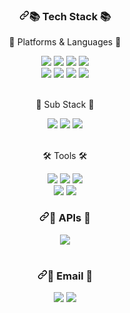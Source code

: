 

<div align="center" dir="auto">
	<h3 dir="auto"><a id="user-content--tech-stack-" class="anchor" aria-hidden="true" href="#-tech-stack-"><svg class="octicon octicon-link" viewBox="0 0 16 16" version="1.1" width="16" height="16" aria-hidden="true"><path d="m7.775 3.275 1.25-1.25a3.5 3.5 0 1 1 4.95 4.95l-2.5 2.5a3.5 3.5 0 0 1-4.95 0 .751.751 0 0 1 .018-1.042.751.751 0 0 1 1.042-.018 1.998 1.998 0 0 0 2.83 0l2.5-2.5a2.002 2.002 0 0 0-2.83-2.83l-1.25 1.25a.751.751 0 0 1-1.042-.018.751.751 0 0 1-.018-1.042Zm-4.69 9.64a1.998 1.998 0 0 0 2.83 0l1.25-1.25a.751.751 0 0 1 1.042.018.751.751 0 0 1 .018 1.042l-1.25 1.25a3.5 3.5 0 1 1-4.95-4.95l2.5-2.5a3.5 3.5 0 0 1 4.95 0 .751.751 0 0 1-.018 1.042.751.751 0 0 1-1.042.018 1.998 1.998 0 0 0-2.83 0l-2.5 2.5a1.998 1.998 0 0 0 0 2.83Z"></path></svg></a><g-emoji class="g-emoji" alias="books" fallback-src="https://github.githubassets.com/images/icons/emoji/unicode/1f4da.png">📚</g-emoji> Tech Stack <g-emoji class="g-emoji" alias="books" fallback-src="https://github.githubassets.com/images/icons/emoji/unicode/1f4da.png">📚</g-emoji></h3>
	<p dir="auto"><g-emoji class="g-emoji" alias="sparkles" fallback-src="https://github.githubassets.com/images/icons/emoji/unicode/2728.png">💜</g-emoji> Platforms &amp; Languages <g-emoji class="g-emoji" alias="sparkles" fallback-src="https://github.githubassets.com/images/icons/emoji/unicode/2728.png">💜</g-emoji></p>
</div>

<div align="center" dir="auto">
<img src="https://camo.githubusercontent.com/3bde44b1200314fda52d05360f3e5671ec213a9049860f092d0e088e3a23da9e/68747470733a2f2f696d672e736869656c64732e696f2f62616467652f4a6176612d3030373339363f7374796c653d666c6174266c6f676f3d436f6e64612d466f726765266c6f676f436f6c6f723d7768697465" data-canonical-src="https://img.shields.io/badge/Java-007396?style=flat&amp;logo=Conda-Forge&amp;logoColor=white" style="max-width: 100%;">
<img src="https://camo.githubusercontent.com/0a0b651e9a24fb80d3feb0ba5794d966ea53419a83d8423723b8f580ba6f95f9/68747470733a2f2f696d672e736869656c64732e696f2f62616467652f537072696e672d3644423333463f7374796c653d666c6174266c6f676f3d537072696e67266c6f676f436f6c6f723d7768697465" data-canonical-src="https://img.shields.io/badge/Spring-6DB33F?style=flat&amp;logo=Spring&amp;logoColor=white" style="max-width: 100%;">
<img src="https://camo.githubusercontent.com/5e72f9a0af0fa5b9b05c061ff44e202232e06103ff1870218184da4f81738bc5/68747470733a2f2f696d672e736869656c64732e696f2f62616467652f537072696e67626f6f742d3644423333463f7374796c653d666c6174266c6f676f3d537072696e67426f6f74266c6f676f436f6c6f723d7768697465" data-canonical-src="https://img.shields.io/badge/Springboot-6DB33F?style=flat&amp;logo=SpringBoot&amp;logoColor=white" style="max-width: 100%;">
<img src="https://camo.githubusercontent.com/779f9a01c244fb737d351d3256288537428012c3cc755e70e7c5663afc1b7c01/68747470733a2f2f696d672e736869656c64732e696f2f62616467652f4d7953514c2d3434373941313f7374796c653d666c6174266c6f676f3d4d7953514c266c6f676f436f6c6f723d7768697465" data-canonical-src="https://img.shields.io/badge/MySQL-4479A1?style=flat&amp;logo=MySQL&amp;logoColor=white" style="max-width: 100%;">
<br/>
<img src="https://camo.githubusercontent.com/56ed124513b0ae7b3798b61c37b5c526651c49a829b100d3392fbde1728dae82/68747470733a2f2f696d672e736869656c64732e696f2f62616467652f4d7962617469732d3030303030303f7374796c653d666c6174266c6f676f3d466c75656e7464266c6f676f436f6c6f723d7768697465" data-canonical-src="https://img.shields.io/badge/Mybatis-000000?style=flat&amp;logo=Fluentd&amp;logoColor=white" style="max-width: 100%;">
<img src="https://camo.githubusercontent.com/1f26ad7aca5a6a670a71ec4c6bb3e3a98b9e2afde7a45ae25027147aed99f5f6/68747470733a2f2f696d672e736869656c64732e696f2f62616467652f5468796d656c6561662d3030354630463f7374796c653d666c6174266c6f676f3d7468796d656c656166266c6f676f436f6c6f723d7768697465" data-canonical-src="https://img.shields.io/badge/Thymeleaf-005F0F?style=flat&amp;logo=thymeleaf&amp;logoColor=white" style="max-width: 100%;">
<img src="https://camo.githubusercontent.com/835b9feec81fd42c824d27ac734bfcabb61fa43c4b3b166fe89adf5bd06b079c/68747470733a2f2f696d672e736869656c64732e696f2f62616467652f52656163742d3631444146423f7374796c653d666c6174266c6f676f3d5265616374266c6f676f436f6c6f723d7768697465" data-canonical-src="https://img.shields.io/badge/React-61DAFB?style=flat&amp;logo=React&amp;logoColor=white" style="max-width: 100%;">
<img src="https://camo.githubusercontent.com/97025b8809da6b40bbecd04eb20ed0a15525419900e1bfb32e20fe71cdabf40d/68747470733a2f2f696d672e736869656c64732e696f2f62616467652f4a6176615363726970742d4637444631453f7374796c653d666c6174266c6f676f3d4a617661736372697074266c6f676f436f6c6f723d7768697465" data-canonical-src="https://img.shields.io/badge/JavaScript-F7DF1E?style=flat&amp;logo=Javascript&amp;logoColor=white" style="max-width: 100%;">
</div>

<br/>
<div align="center" dir="auto">
	<p dir="auto"><g-emoji class="g-emoji" alias="sparkles" fallback-src="https://github.githubassets.com/images/icons/emoji/unicode/2728.png">💜</g-emoji> Sub Stack <g-emoji class="g-emoji" alias="sparkles" fallback-src="https://github.githubassets.com/images/icons/emoji/unicode/2728.png">💜</g-emoji></p>
</div>

<div align="center" dir="auto">
<img src="https://camo.githubusercontent.com/6d11b2d64df34dd1e340e9c14285a1126a78b7fb572c6a625eb57e3cd6bb60d8/68747470733a2f2f696d672e736869656c64732e696f2f62616467652f4178696f732d3541323945343f7374796c653d666c6174266c6f676f3d4178696f73266c6f676f436f6c6f723d7768697465" data-canonical-src="https://img.shields.io/badge/Axios-5A29E4?style=flat&amp;logo=Axios&amp;logoColor=white" style="max-width: 100%;">
<img src="https://camo.githubusercontent.com/985efe546ec8a993f5355d235f314103eee4d0730021ab5ac9065e117e0f289c/68747470733a2f2f696d672e736869656c64732e696f2f62616467652f52656475782d3736344142433f7374796c653d666c6174266c6f676f3d7265647578266c6f676f436f6c6f723d7768697465" data-canonical-src="https://img.shields.io/badge/Redux-764ABC?style=flat&amp;logo=redux&amp;logoColor=white" style="max-width: 100%;">
<img src="https://camo.githubusercontent.com/edd471dded190e629043ad678016398ec885ebfefd103f9c64dadfd9b43e316d/68747470733a2f2f696d672e736869656c64732e696f2f62616467652f4e67696e782d3030393633393f7374796c653d666c6174266c6f676f3d4e67696e78266c6f676f436f6c6f723d7768697465" data-canonical-src="https://img.shields.io/badge/Nginx-009639?style=flat&amp;logo=Nginx&amp;logoColor=white" style="max-width: 100%;">
</div>

<br/>
<div align="center" dir="auto">
	<p dir="auto">🛠 Tools 🛠</p>
</div>
<div align="center" dir="auto">
<img src="https://camo.githubusercontent.com/ab5edbdff7e2f35f3ede83521e9e7bb7eb67a3bdcfe4eee06ed3fa49a7efc3d8/68747470733a2f2f696d672e736869656c64732e696f2f62616467652f45636c697073652532304944452d3243323235353f7374796c653d666c6174266c6f676f3d45636c69707365494445266c6f676f436f6c6f723d7768697465" data-canonical-src="https://img.shields.io/badge/Eclipse%20IDE-2C2255?style=flat&amp;logo=EclipseIDE&amp;logoColor=white" style="max-width: 100%;">
<img src="https://camo.githubusercontent.com/3507bbe1e8b3044cb22a9cfdeca259a713d25e1c7c15fce08111ebc3800d1c4d/68747470733a2f2f696d672e736869656c64732e696f2f62616467652f496e74656c6c696a253230494445412d3030303030303f7374796c653d666c6174266c6f676f3d496e74656c6c696a49444541266c6f676f436f6c6f723d7768697465" data-canonical-src="https://img.shields.io/badge/Intellij%20IDEA-000000?style=flat&amp;logo=IntellijIDEA&amp;logoColor=white" style="max-width: 100%;">
<img src="https://camo.githubusercontent.com/b172a4884a45a0370618e89be4583ee6096da9ae664fd44b1c009a1a325b0e43/68747470733a2f2f696d672e736869656c64732e696f2f62616467652f5653253230436f64652d3030374143433f7374796c653d666c6174266c6f676f3d76697375616c73747564696f636f6465266c6f676f436f6c6f723d7768697465" data-canonical-src="https://img.shields.io/badge/VS%20Code-007ACC?style=flat&amp;logo=visualstudiocode&amp;logoColor=white" style="max-width: 100%;">
<br/>
<img src="https://camo.githubusercontent.com/81cc0208249094cae38e47266c725f8013a8f8cfd4e9e8153dc7f0fc10be4470/68747470733a2f2f696d672e736869656c64732e696f2f62616467652f53564e2d3830394343393f7374796c653d666c6174266c6f676f3d53756276657273696f6e266c6f676f436f6c6f723d7768697465" data-canonical-src="https://img.shields.io/badge/SVN-809CC9?style=flat&amp;logo=Subversion&amp;logoColor=white" style="max-width: 100%;">
<img src="https://camo.githubusercontent.com/779ecf5e6059fd906fca2099015186945f91679f22da6bf05f37f52e69e86e8a/68747470733a2f2f696d672e736869656c64732e696f2f62616467652f4769744875622d3138313731373f7374796c653d666c6174266c6f676f3d476974487562266c6f676f436f6c6f723d7768697465" data-canonical-src="https://img.shields.io/badge/GitHub-181717?style=flat&amp;logo=GitHub&amp;logoColor=white" style="max-width: 100%;">
</div>

<h3 align="center" dir="auto"><a id="user-content--apis-" class="anchor" aria-hidden="true" href="#-apis-"><svg class="octicon octicon-link" viewBox="0 0 16 16" version="1.1" width="16" height="16" aria-hidden="true"><path d="m7.775 3.275 1.25-1.25a3.5 3.5 0 1 1 4.95 4.95l-2.5 2.5a3.5 3.5 0 0 1-4.95 0 .751.751 0 0 1 .018-1.042.751.751 0 0 1 1.042-.018 1.998 1.998 0 0 0 2.83 0l2.5-2.5a2.002 2.002 0 0 0-2.83-2.83l-1.25 1.25a.751.751 0 0 1-1.042-.018.751.751 0 0 1-.018-1.042Zm-4.69 9.64a1.998 1.998 0 0 0 2.83 0l1.25-1.25a.751.751 0 0 1 1.042.018.751.751 0 0 1 .018 1.042l-1.25 1.25a3.5 3.5 0 1 1-4.95-4.95l2.5-2.5a3.5 3.5 0 0 1 4.95 0 .751.751 0 0 1-.018 1.042.751.751 0 0 1-1.042.018 1.998 1.998 0 0 0-2.83 0l-2.5 2.5a1.998 1.998 0 0 0 0 2.83Z"></path></svg></a><g-emoji class="g-emoji" alias="electric_plug" fallback-src="https://github.githubassets.com/images/icons/emoji/unicode/1f50c.png">📌</g-emoji> APIs <g-emoji class="g-emoji" alias="electric_plug" fallback-src="https://github.githubassets.com/images/icons/emoji/unicode/1f50c.png">📌</g-emoji></h3>

<div align="center" dir="auto">
<img src="https://camo.githubusercontent.com/fe23264d734492dc366d97ea7f2284ece64a4ba15eaaa94bbc7ab1ab439fbbd1/68747470733a2f2f696d672e736869656c64732e696f2f62616467652f4b616b616f4150492d4646434430303f7374796c653d666c6174266c6f676f3d6b616b616f266c6f676f436f6c6f723d7768697465" style="max-width: 100%;">
</div>

<br/>
<div align="center" dir="auto">
  <h3 dir="auto"><a id="user-content--email-" class="anchor" aria-hidden="true" href="#-email-"><svg class="octicon octicon-link" viewBox="0 0 16 16" version="1.1" width="16" height="16" aria-hidden="true"><path d="m7.775 3.275 1.25-1.25a3.5 3.5 0 1 1 4.95 4.95l-2.5 2.5a3.5 3.5 0 0 1-4.95 0 .751.751 0 0 1 .018-1.042.751.751 0 0 1 1.042-.018 1.998 1.998 0 0 0 2.83 0l2.5-2.5a2.002 2.002 0 0 0-2.83-2.83l-1.25 1.25a.751.751 0 0 1-1.042-.018.751.751 0 0 1-.018-1.042Zm-4.69 9.64a1.998 1.998 0 0 0 2.83 0l1.25-1.25a.751.751 0 0 1 1.042.018.751.751 0 0 1 .018 1.042l-1.25 1.25a3.5 3.5 0 1 1-4.95-4.95l2.5-2.5a3.5 3.5 0 0 1 4.95 0 .751.751 0 0 1-.018 1.042.751.751 0 0 1-1.042.018 1.998 1.998 0 0 0-2.83 0l-2.5 2.5a1.998 1.998 0 0 0 0 2.83Z"></path></svg></a><g-emoji class="g-emoji" alias="email" fallback-src="https://github.githubassets.com/images/icons/emoji/unicode/1f4e7.png">📧</g-emoji> Email <g-emoji class="g-emoji" alias="email" fallback-src="https://github.githubassets.com/images/icons/emoji/unicode/1f4e7.png">📧</g-emoji></h3>
  <a href="mailto:toquasimodo@naver.com"><img src="https://camo.githubusercontent.com/cfaf19f8f2cb363143e3538bc8ab4e2def6ae9cb644ebdfa6431dfdd978e3ab1/68747470733a2f2f696d672e736869656c64732e696f2f62616467652f4e617665722d3033433735413f7374796c653d666c6174266c6f676f3d6e61766572266c6f676f436f6c6f723d7768697465266c696e6b3d6d61696c746f3a7768746b64676d6c33363237406e617665722e636f6d" data-canonical-src="https://img.shields.io/badge/Naver-03C75A?style=flat&amp;logo=naver&amp;logoColor=white&amp;link=mailto:toquasimodo@naver.com" style="max-width: 100%;"></a>
  <a href="mailto:toquasimodox@gmail.com"><img src="https://camo.githubusercontent.com/784feb4aa3e228e1bb333f474dfab923dd7c6a1b415ac0b80f1f0de4daac056c/68747470733a2f2f696d672e736869656c64732e696f2f62616467652f476d61696c2d4541343333353f7374796c653d666c6174266c6f676f3d676d61696c266c6f676f436f6c6f723d7768697465266c696e6b3d6d61696c746f3a7768746b64676d6c333632373140676d61696c2e636f6d" data-canonical-src="https://img.shields.io/badge/Gmail-EA4335?style=flat&amp;logo=gmail&amp;logoColor=white&amp;link=mailto:toquasimodox@gmail.com" style="max-width: 100%;"></a>
</div>
 

